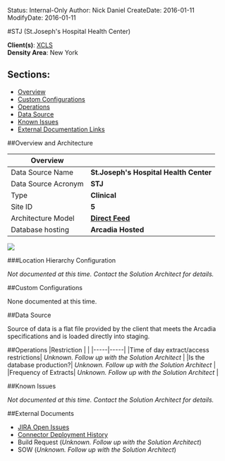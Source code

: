 Status: Internal-Only
Author: Nick Daniel
CreateDate: 2016-01-11
ModifyDate: 2016-01-11


#STJ (St.Joseph's Hospital Health Center)

**Client(s)**: [XCLS](../XCLS.md)  
**Density Area**: New York   

## Sections:
* [Overview](#overview-and-architecture)
* [Custom Configurations](#custom-configurations)
* [Operations](#operations)
* [Data Source](#data-source)
* [Known Issues](#known-issues)
* [External Documentation Links](#external-documents)

##Overview and Architecture

| Overview ||
|-----|-----|
| Data Source Name| **St.Joseph's Hospital Health Center** |
| Data Source Acronym| **STJ** |
| Type | **Clinical** |
| Site ID | **5** |
| Architecture Model | [**Direct Feed**](../../Tech_Delivery/Standard-Implementations/Direct-Feed.md)|
| Database hosting | **Arcadia Hosted** |


<a href="../../../img/Connector-Client-DirectFeed">![](../../img/Connector-Client-DirectFeed)</a>



###Location Hierarchy Configuration

*Not documented at this time. Contact the Solution Architect for details.*

##Custom Configurations

None documented at this time. 

##Data Source

Source of data is a flat file provided by the client that meets the Arcadia specifications and is loaded directly into staging.

##Operations
|Restriction | |
|-----|-----|
|Time of day extract/access restrictions| *Unknown. Follow up with the Solution Architect* |
|Is the database production?| *Unknown. Follow up with the Solution Architect*  |
|Frequency of Extracts| *Unknown. Follow up with the Solution Architect*  |

##Known Issues

*Not documented at this time. Contact the Solution Architect for details.*

##External Documents
- [JIRA Open Issues](https://jira.arcadiasolutions.com/issues/?jql=(labels%20%3D%20STJ%20or%20%22Data%20Source%20Acronym%22%20~%20STJ)%20and%20status%20!%3D%20Closed)
- [Connector Deployment History](https://github.com/arcadia/qdw/wiki/connector-version)
- Build Request (*Unknown. Follow up with the Solution Architect*)
- SOW (*Unknown. Follow up with the Solution Architect*)
